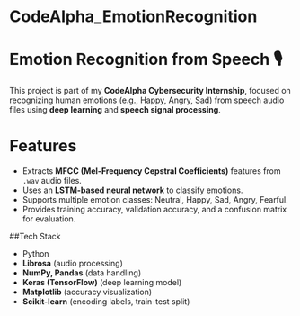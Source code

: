 # CodeAlpha_EmotionRecognition
# Emotion Recognition from Speech 🎙️  

This project is part of my **CodeAlpha Cybersecurity Internship**, focused on recognizing human emotions (e.g., Happy, Angry, Sad) from speech audio files using **deep learning** and **speech signal processing**.

# Features  
- Extracts **MFCC (Mel-Frequency Cepstral Coefficients)** features from `.wav` audio files.  
- Uses an **LSTM-based neural network** to classify emotions.  
- Supports multiple emotion classes: Neutral, Happy, Sad, Angry, Fearful.  
- Provides training accuracy, validation accuracy, and a confusion matrix for evaluation.  

##Tech Stack  
- Python  
- **Librosa** (audio processing)  
- **NumPy, Pandas** (data handling)  
- **Keras (TensorFlow)** (deep learning model)  
- **Matplotlib** (accuracy visualization)  
- **Scikit-learn** (encoding labels, train-test split)  

   
